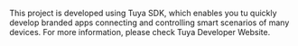 This project is developed using Tuya SDK, which enables you tu quickly develop branded apps connecting and controlling smart scenarios of many devices. For more information, please check Tuya Developer Website.

